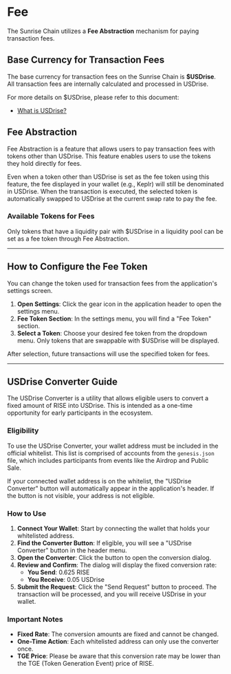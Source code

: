 # Fee

The Sunrise Chain utilizes a **Fee Abstraction** mechanism for paying transaction fees.

## Base Currency for Transaction Fees

The base currency for transaction fees on the Sunrise Chain is **$USDrise**.
All transaction fees are internally calculated and processed in USDrise.

For more details on $USDrise, please refer to this document:

* [What is USDrise?](../usdrise/README.md)

## Fee Abstraction

Fee Abstraction is a feature that allows users to pay transaction fees with tokens other than USDrise. This feature enables users to use the tokens they hold directly for fees.

Even when a token other than USDrise is set as the fee token using this feature, the fee displayed in your wallet (e.g., Keplr) will still be denominated in USDrise. When the transaction is executed, the selected token is automatically swapped to USDrise at the current swap rate to pay the fee.

### Available Tokens for Fees

Only tokens that have a liquidity pair with $USDrise in a liquidity pool can be set as a fee token through Fee Abstraction.

---

## How to Configure the Fee Token

You can change the token used for transaction fees from the application's settings screen.

1. **Open Settings**: Click the gear icon in the application header to open the settings menu.
2. **Fee Token Section**: In the settings menu, you will find a "Fee Token" section.
3. **Select a Token**: Choose your desired fee token from the dropdown menu. Only tokens that are swappable with $USDrise will be displayed.

After selection, future transactions will use the specified token for fees.

---

## USDrise Converter Guide

The USDrise Converter is a utility that allows eligible users to convert a fixed amount of RISE into USDrise. This is intended as a one-time opportunity for early participants in the ecosystem.

### Eligibility

To use the USDrise Converter, your wallet address must be included in the official whitelist. This list is comprised of accounts from the `genesis.json` file, which includes participants from events like the Airdrop and Public Sale.

If your connected wallet address is on the whitelist, the "USDrise Converter" button will automatically appear in the application's header. If the button is not visible, your address is not eligible.

### How to Use

1. **Connect Your Wallet**: Start by connecting the wallet that holds your whitelisted address.
2. **Find the Converter Button**: If eligible, you will see a "USDrise Converter" button in the header menu.
3. **Open the Converter**: Click the button to open the conversion dialog.
4. **Review and Confirm**: The dialog will display the fixed conversion rate:
    * **You Send**: 0.625 RISE
    * **You Receive**: 0.05 USDrise
5. **Submit the Request**: Click the "Send Request" button to proceed. The transaction will be processed, and you will receive USDrise in your wallet.

### Important Notes

* **Fixed Rate**: The conversion amounts are fixed and cannot be changed.
* **One-Time Action**: Each whitelisted address can only use the converter once.
* **TGE Price**: Please be aware that this conversion rate may be lower than the TGE (Token Generation Event) price of RISE.
